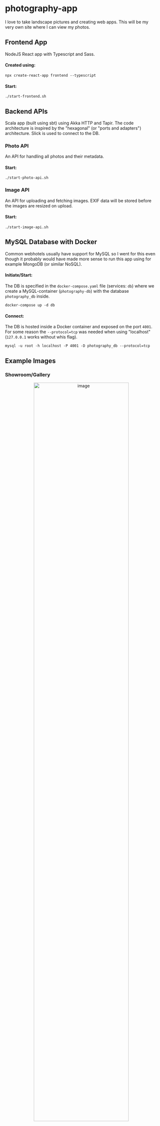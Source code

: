 # photography-app
I love to take landscape pictures and creating web apps.
This will be my very own site where I can view my photos.

## Frontend App
NodeJS React app with Typescript and Sass.

#### Created using:
```
npx create-react-app frontend --typescript
```

#### Start:
```
./start-frontend.sh
```

## Backend APIs
Scala app (built using sbt) using Akka HTTP and Tapir. The code architecture is inspired by the "hexagonal" (or "ports and adapters") architecture. Slick is used to connect to the DB.

### Photo API
An API for handling all photos and their metadata.

#### Start:
```
./start-photo-api.sh
```

### Image API
An API for uploading and fetching images. EXIF data will be stored before the images are resized on upload.

#### Start:
```
./start-image-api.sh
```

## MySQL Database with Docker
Common webhotels usually have support for MySQL so I went for this even though it probably would have made more sense to run this app using for example MongoDB (or similar NoSQL).

#### Initiate/Start:
The DB is specified in the `docker-compose.yaml` file (services: `db`) where we create a MySQL-container (`photography-db`) with the database `photography_db` inside.
```
docker-compose up -d db
```

#### Connect:
The DB is hosted inside a Docker container and exposed on the port `4001`. For some reason the `--protocol=tcp` was needed when using "localhost" (`127.0.0.1` works without whis flag).
```
mysql -u root -h localhost -P 4001 -D photography_db --protocol=tcp
```

## Example Images

### Showroom/Gallery
<p align="middle"/>
  <img width="79%" alt="image" src="https://github.com/beironf/photography-app/assets/17812202/f78a62d3-8331-45ee-bc1f-8bb26e8d0c42">
  <img width="20.3%" alt="image" src="https://github.com/beironf/photography-app/assets/17812202/c2cb5f5e-1097-47be-a349-2ce2203281a1">
</p>

### Photo Viewer
<p align="middle"/>
  <img width="49.5%" alt="image" src="https://github.com/beironf/photography-app/assets/17812202/86b33401-5ac9-43a0-8255-8b71f197e634">
  <img width="49.5%" alt="image" src="https://github.com/beironf/photography-app/assets/17812202/a1b8ddc7-301c-438c-91ab-9428e1932a90">
</p>

### Photo Manager
<img width="1728" alt="image" src="https://github.com/beironf/photography-app/assets/17812202/f2e5de8f-8d22-4885-9e25-75dc5683a38a">
<img width="1728" alt="image" src="https://github.com/beironf/photography-app/assets/17812202/4aacdcdc-7bfb-483b-bd09-cf2498822d08">

